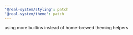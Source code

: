 ```yaml
---
'@real-system/styling': patch
'@real-system/theme': patch
---
```


using more builtins instead of home-brewed theming helpers
